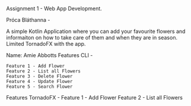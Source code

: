 Assignment 1 - Web App Development.

Próca Bláthanna - 

A simple Kotlin Application where you can add your favourite flowers and informaiton on how to take care of them and when they are in season. Limited TornadoFX with the app. 

Name: Amie Abbotts
Features CLI -

    Feature 1 - Add Flower
    Feature 2 - List all Flowers
    Feature 3 - Delete Flower
    Feature 4 - Update Flower
    Feature 5 - Search Flower
    
    
Features TornadoFX -
   Feature 1 - Add Flower
   Feature 2 - List all Flowers


